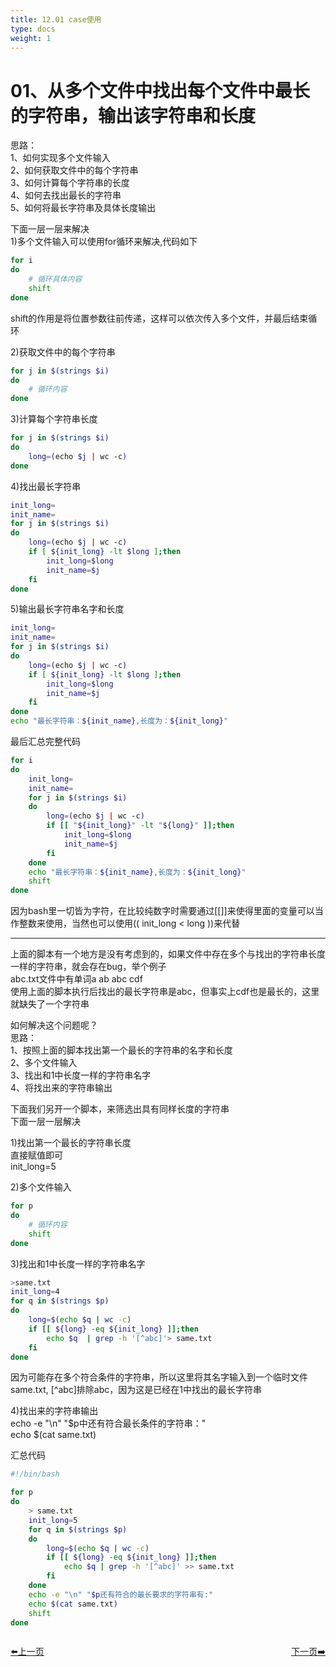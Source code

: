 ```yaml
---
title: 12.01 case使用
type: docs
weight: 1
---  
```


# 01、从多个文件中找出每个文件中最长的字符串，输出该字符串和长度        
思路：   
1、如何实现多个文件输入    
2、如何获取文件中的每个字符串      
3、如何计算每个字符串的长度     
4、如何去找出最长的字符串   
5、如何将最长字符串及具体长度输出       

下面一层一层来解决    
1)多个文件输入可以使用for循环来解决,代码如下   
```bash
for i
do
    # 循环具体内容   
    shift   
done
```    
shift的作用是将位置参数往前传递，这样可以依次传入多个文件，并最后结束循环   

2)获取文件中的每个字符串       
```bash
for j in $(strings $i)
do
    # 循环内容
done
```      

3)计算每个字符串长度   
```bash
for j in $(strings $i)
do
    long=(echo $j | wc -c)
done
```    
4)找出最长字符串   
```bash
init_long=
init_name=
for j in $(strings $i)
do
    long=(echo $j | wc -c)
    if [ ${init_long} -lt $long ];then
        init_long=$long
        init_name=$j
    fi
done
```     
5)输出最长字符串名字和长度   
```bash
init_long=
init_name=
for j in $(strings $i)
do
    long=(echo $j | wc -c)
    if [ ${init_long} -lt $long ];then
        init_long=$long
        init_name=$j
    fi
done
echo "最长字符串：${init_name},长度为：${init_long}"
```     

最后汇总完整代码    
```bash
for i
do
    init_long=
    init_name=
    for j in $(strings $i)
    do
        long=(echo $j | wc -c)
        if [[ "${init_long}" -lt "${long}" ]];then
            init_long=$long
            init_name=$j
        fi
    done
    echo "最长字符串：${init_name},长度为：${init_long}"
    shift   
done
```    
因为bash里一切皆为字符，在比较纯数字时需要通过[[]]来使得里面的变量可以当作整数来使用，当然也可以使用(( init_long < long  ))来代替   

------------------------------------------------
上面的脚本有一个地方是没有考虑到的，如果文件中存在多个与找出的字符串长度一样的字符串，就会存在bug，举个例子   
abc.txt文件中有单词a ab abc cdf   
使用上面的脚本执行后找出的最长字符串是abc，但事实上cdf也是最长的，这里就缺失了一个字符串    

如何解决这个问题呢？    
思路：    
1、按照上面的脚本找出第一个最长的字符串的名字和长度   
2、多个文件输入   
3、找出和1中长度一样的字符串名字   
4、将找出来的字符串输出     

下面我们另开一个脚本，来筛选出具有同样长度的字符串   
下面一层一层解决   

1)找出第一个最长的字符串长度     
直接赋值即可   
init_long=5     

2)多个文件输入    
```bash
for p 
do
    # 循环内容
    shift
done
```      
3)找出和1中长度一样的字符串名字    
```bash
>same.txt
init_long=4
for q in $(strings $p)
do
    long=$(echo $q | wc -c)
    if [[ ${long} -eq ${init_long} ]];then
        echo $q  | grep -h '[^abc]'> same.txt 
    fi
done
```     
因为可能存在多个符合条件的字符串，所以这里将其名字输入到一个临时文件same.txt, [^abc]排除abc，因为这是已经在1中找出的最长字符串   

4)找出来的字符串输出   
echo -e "\n" "$p中还有符合最长条件的字符串："   
echo $(cat same.txt)      

汇总代码   
```bash
#!/bin/bash

for p
do
    > same.txt
    init_long=5
    for q in $(strings $p)
    do
        long=$(echo $q | wc -c)
        if [[ ${long} -eq ${init_long} ]];then
            echo $q | grep -h '[^abc]' >> same.txt
        fi
    done
    echo -e "\n" "$p还有符合的最长要求的字符串有:"
    echo $(cat same.txt)
    shift
done
```   


<div style="display: flex;justify-content: space-between;align-items: center;">
<p><a href="https://books.linuxwt.com/linuxwtbash/ChapterTwelve/">⬅️上一页</a></p>
<p><a href="https://books.linuxwt.com/linuxwtbash/ChapterTwelve/01~10/02.">下一页➡️</a></p>
</div>









